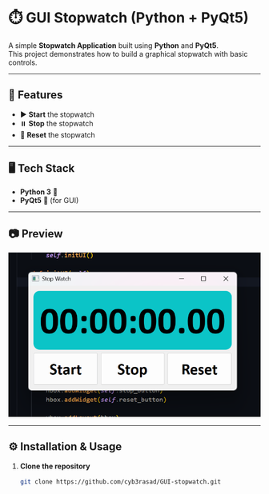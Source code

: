 # ⏱️ GUI Stopwatch (Python + PyQt5)

A simple **Stopwatch Application** built using **Python** and **PyQt5**.  
This project demonstrates how to build a graphical stopwatch with basic controls.

---

## 🚀 Features
- ▶️ **Start** the stopwatch  
- ⏸️ **Stop** the stopwatch  
- 🔄 **Reset** the stopwatch  

---

## 🖥️ Tech Stack
- **Python 3** 🐍
- **PyQt5** 🎨 (for GUI)

---

## 📷 Preview
*![Stopwatch Screenshot](screenshot.png)*  

---

## ⚙️ Installation & Usage

1. **Clone the repository**
   ```bash
   git clone https://github.com/cyb3rasad/GUI-stopwatch.git
